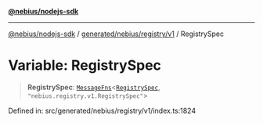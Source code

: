 [**@nebius/nodejs-sdk**](../../../../../README.md)

***

[@nebius/nodejs-sdk](../../../../../README.md) / [generated/nebius/registry/v1](../README.md) / RegistrySpec

# Variable: RegistrySpec

> **RegistrySpec**: [`MessageFns`](../../../../../runtime/protos/core/interfaces/MessageFns.md)\<[`RegistrySpec`](../interfaces/RegistrySpec.md), `"nebius.registry.v1.RegistrySpec"`\>

Defined in: src/generated/nebius/registry/v1/index.ts:1824
